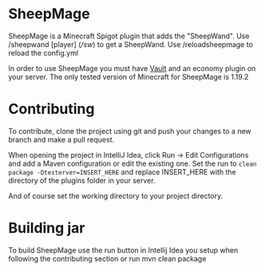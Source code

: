 # SheepMage

SheepMage is a Minecraft Spigot plugin that adds the "SheepWand". Use /sheepwand [player] (*/sw*) to get a SheepWand.
Use /reloadsheepmage to reload the config.yml

In order to use SheepMage you must have [Vault](https://www.spigotmc.org/resources/vault.34315/) and an economy plugin on your server.
The only tested version of Minecraft for SheepMage is 1.19.2

# Contributing

To contribute, clone the project using git and push your changes to a new branch and make a pull request.

When opening the project in IntelliJ Idea, click Run -> Edit Configurations and add a Maven configuration or edit the existing one.
Set the run to `clean package -Dtesterver=INSERT_HERE` and replace INSERT_HERE with the directory of the plugins folder in your server.

And of course set the working directory to your project directory.

# Building jar

To build SheepMage use the run button in Intellij Idea you setup when following the contributing section or run mvn clean package
